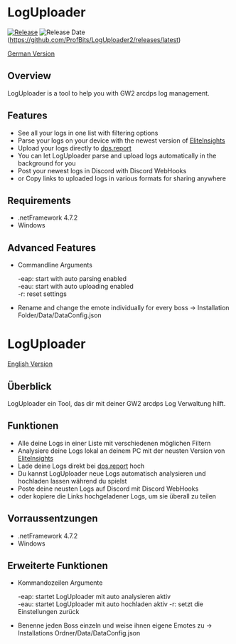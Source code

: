 # LogUploader
[![Release](https://img.shields.io/github/release/ProfBits/LogUploader2.svg?style=flat-square)](https://github.com/ProfBits/LogUploader2/releases/latest)
![Release Date](https://img.shields.io/github/release-date/ProfBits/LogUploader2?style=flat-square)(https://github.com/ProfBits/LogUploader2/releases/latest)

[German Version](#Überblick)
## Overview

LogUploader is a tool to help you with GW2 arcdps log management.

## Features

- See all your logs in one list with filtering options
- Parse your logs on your device with the newest version of [EliteInsights](https://github.com/baaron4/GW2-Elite-Insights-Parser)
- Upload your logs directly to [dps.report](https://www.dps.report)
- You can let LogUploader parse and upload logs automatically in the background for you
- Post your newest logs in Discord with Discord WebHooks
- or Copy links to uploaded logs in various formats for sharing anywhere

## Requirements

- .netFramework 4.7.2
- Windows

## Advanced Features

- Commandline Arguments

   -eap: start with auto parsing enabled  
   -eau: start with auto uploading enabled  
   -r: reset settings
- Rename and change the emote individually for every boss -> Installation Folder/Data/DataConfig.json




# LogUploader
[English Version](#Overview)
## Überblick

LogUploader ein Tool, das dir mit deiner GW2 arcdps Log Verwaltung hilft.

## Funktionen

- Alle deine Logs in einer Liste mit verschiedenen möglichen Filtern
- Analysiere deine Logs lokal an deinem PC mit der neusten Version von [EliteInsights](https://github.com/baaron4/GW2-Elite-Insights-Parser)
- Lade deine Logs direkt bei [dps.report](https://www.dps.report) hoch
- Du kannst LogUploader neue Logs automatisch analysieren und hochladen lassen während du spielst
- Poste deine neusten Logs auf Discord mit Discord WebHooks
- oder kopiere die Links hochgeladener Logs, um sie überall zu teilen

## Vorraussentzungen

- .netFramework 4.7.2
- Windows

## Erweiterte Funktionen

- Kommandozeilen Argumente

   -eap: startet LogUploader mit auto analysieren aktiv  
   -eau: startet LogUploader mit auto hochladen aktiv 
   -r: setzt die Einstellungen zurück
- Benenne jeden Boss einzeln und weise ihnen eigene Emotes zu -> Installations Ordner/Data/DataConfig.json
